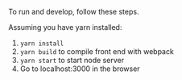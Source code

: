 To run and develop, follow these steps.

Assuming you have yarn installed:
1) `yarn install`
2) `yarn build` to compile front end with webpack
3) `yarn start` to start node server
4) Go to localhost:3000 in the browser